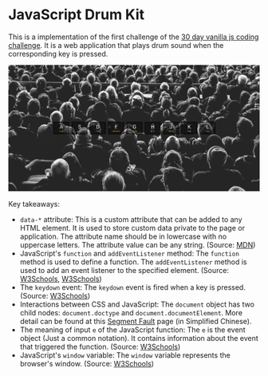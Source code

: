 # JavaScript Drum Kit
This is a implementation of the first challenge of the [30 day vanilla js coding challenge](https://projectlearn.io/learn/web-development/project/javascript30---30-day-vanilla-js-coding-challenge-170). It is a web application that plays drum sound when the corresponding key is pressed.

![final result](./screenshot.jpg)

Key takeaways:
- `data-*` attribute: This is a custom attribute that can be added to any HTML element. It is used to store custom data private to the page or application. The attribute name should be in lowercase with no uppercase letters. The attribute value can be any string. (Source: [MDN](https://developer.mozilla.org/en-US/docs/Learn/HTML/Howto/Use_data_attributes))
- JavaScript's `function` and `addEventListener` method: The `function` method is used to define a function. The `addEventListener` method is used to add an event listener to the specified element. (Source: [W3Schools](https://www.w3schools.com/js/js_functions.asp), [W3Schools](https://www.w3schools.com/jsref/met_element_addeventlistener.asp))
- The `keydown` event: The `keydown` event is fired when a key is pressed. (Source: [W3Schools](https://www.w3schools.com/jsref/event_onkeydown.asp))
- Interactions between CSS and JavaScript: The `document` object has two child nodes: `document.doctype` and `document.documentElement`. More detail can be found at this [Segment Fault](https://segmentfault.com/a/1190000000660947) page (in Simplified Chinese).
- The meaning of input `e` of the JavaScript function: The `e` is the event object (Just a common notation). It contains information about the event that triggered the function. (Source: [W3Schools](https://www.w3schools.com/jsref/event_key_keycode.asp))
- JavaScript's `window` variable: The `window` variable represents the browser's window. (Source: [W3Schools](https://www.w3schools.com/js/js_window.asp))